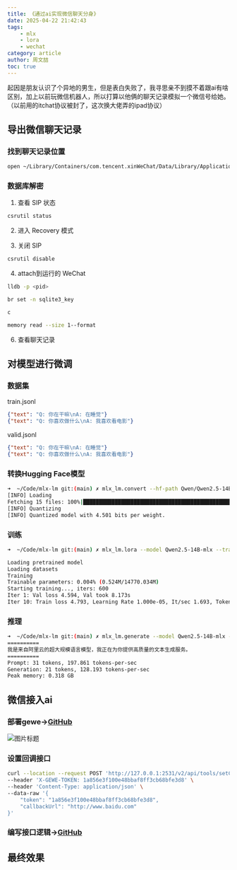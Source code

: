 ```yaml
---
title: 《通过ai实现微信聊天分身》
date: 2025-04-22 21:42:43
tags:
    - mlx
    - lora
    - wechat
category: article
author: 周文喆
toc: true
---
```


起因是朋友认识了个异地的男生，但是表白失败了，我寻思亲不到摸不着跟ai有啥区别，加上以前玩微信机器人，所以打算以他俩的聊天记录模拟一个微信号给她。
（以前用的itchat协议被封了，这次换大佬弄的ipad协议）
<!--more-->
## 导出微信聊天记录

### 找到聊天记录位置

```bash
open ~/Library/Containers/com.tencent.xinWeChat/Data/Library/Application\ Support/com.tencent.xinWeChat/2.0b4.0.9
```

### 数据库解密

1. 查看 SIP 状态

```bash
csrutil status
```

2. 进入 Recovery 模式

3. 关闭 SIP

```bash
csrutil disable
```

4. attach到运行的 WeChat

```bash
lldb -p <pid>
```

```bash
br set -n sqlite3_key
```

```bash
c
```

```bash
memory read --size 1--format
```

6. 查看聊天记录

## 对模型进行微调

### 数据集

train.jsonl

```json
{"text": "Q: 你在干嘛\nA: 在睡觉"}
{"text": "Q: 你喜欢做什么\nA: 我喜欢看电影"}
```

valid.jsonl

```json
{"text": "Q: 你在干嘛\nA: 在睡觉"}
{"text": "Q: 你喜欢做什么\nA: 我喜欢看电影"}
```

### 转换Hugging Face模型

```bash
➜  ~/Code/mlx-lm git:(main) ✗ mlx_lm.convert --hf-path Qwen/Qwen2.5-14B-Instruct --mlx-path Qwen2.5-14B-mlx -q
[INFO] Loading
Fetching 15 files: 100%|██████████████████████████████████████████████████████████████████████████████████████████████████████████████████████████████████████████████████████| 15/15 [00:00<00:00, 28301.65it/s]
[INFO] Quantizing
[INFO] Quantized model with 4.501 bits per weight.
```

### 训练

```bash
➜  ~/Code/mlx-lm git:(main) ✗ mlx_lm.lora --model Qwen2.5-14B-mlx --train --iters 600  --data data --batch-size 1 --num-layers 4 

Loading pretrained model
Loading datasets
Training
Trainable parameters: 0.004% (0.524M/14770.034M)
Starting training..., iters: 600
Iter 1: Val loss 4.594, Val took 8.173s
Iter 10: Train loss 4.793, Learning Rate 1.000e-05, It/sec 1.693, Tokens/sec 31.829, Trained Tokens 188, Peak mem 8.422 GB
```

### 推理

```bash
➜  ~/Code/mlx-lm git:(main) ✗ mlx_lm.generate --model Qwen2.5-14B-mlx --adapter-path adapters --prompt "你在干嘛"
==========
我是来自阿里云的超大规模语言模型，我正在为你提供高质量的文本生成服务。
==========
Prompt: 31 tokens, 197.861 tokens-per-sec
Generation: 21 tokens, 128.193 tokens-per-sec
Peak memory: 0.318 GB
```

## 微信接入ai

### 部署gewe→[GitHub](https://github.com/Vingurzhou/deploy/blob/main/docker-compose.yml#L119)

![图片标题](1.png)

### 设置回调接口

```bash
curl --location --request POST 'http://127.0.0.1:2531/v2/api/tools/setCallback' \
--header 'X-GEWE-TOKEN: 1a856e3f100e48bbaf8ff3cb68bfe3d8' \
--header 'Content-Type: application/json' \
--data-raw '{
    "token": "1a856e3f100e48bbaf8ff3cb68bfe3d8",
    "callbackUrl": "http://www.baidu.com"
}'
```

### 编写接口逻辑→[GitHub](https://github.com/Vingurzhou/wechat-robot/blob/main/internal/logic/callbacklogic.go)

## 最终效果
